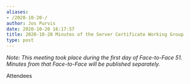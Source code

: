 ```yaml
---
aliases:
- /2020-10-20-/
author: Jos Purvis
date: 2020-10-20 16:17:57
title: 2020-10-20 Minutes of the Server Certificate Working Group
type: post
---
```


_Note: This meeting took place during the first day of Face-to-Face 51. Minutes from that Face-to-Face will be published separately._

Attendees